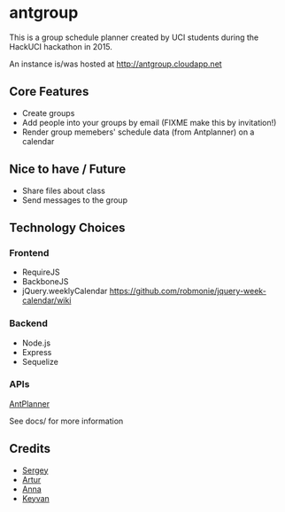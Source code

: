 # antgroup

This is a group schedule planner created by UCI students during the HackUCI hackathon in 2015.

An instance is/was hosted at http://antgroup.cloudapp.net

## Core Features

* Create groups
* Add people into your groups by email (FIXME make this by invitation!)
* Render group memebers' schedule data (from Antplanner) on a calendar

## Nice to have / Future

* Share files about class
* Send messages to the group

## Technology Choices

### Frontend

* RequireJS
* BackboneJS
* jQuery.weeklyCalendar https://github.com/robmonie/jquery-week-calendar/wiki

### Backend

* Node.js
* Express
* Sequelize

### APIs

[AntPlanner](antplanner.appspot.com)

See docs/ for more information

## Credits

* [Sergey](https://github.com/sergzak022)
* [Artur](https://github.com/arturgrigio)
* [Anna](https://github.com/achistya)
* [Keyvan](https://github.com/keyvanfatehi)
